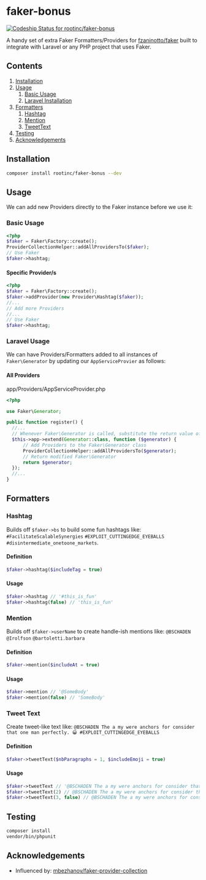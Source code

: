 # faker-bonus

[![Codeship Status for rootinc/faker-bonus](https://app.codeship.com/projects/3d1428a0-3f07-0138-f2a1-0a35e539f0bc/status?branch=master)](https://app.codeship.com/projects/387568)

A handy set of extra Faker Formatters/Providers for [fzaninotto/faker](https://github.com/fzaninotto/faker) built to integrate with Laravel or
any PHP project that uses Faker.

## Contents
1. [Installation](#installation) 
1. [Usage](#basic-usage) 
    1. [Basic Usage](#basic-usage) 
    1. [Laravel Installation](#laravel-usage) 
1. [Formatters](#formatters)
    1. [Hashtag](#hashtag) 
    1. [Mention](#mention) 
    1. [TweetText](#tweet-text) 
1. [Testing](#testing)
1. [Acknowledgements](#acknowledgement)

## Installation

```bash
composer install rootinc/faker-bonus --dev
```

## Usage

We can add new Providers directly to the Faker instance before we use it:
### Basic Usage

```php
<?php
$faker = Faker\Factory::create();
ProviderCollectionHelper::addAllProvidersTo($faker);
// Use Faker
$faker->hashtag;
```

#### Specific Provider/s
```php
<?php
$faker = Faker\Factory::create();
$faker->addProvider(new Provider\Hashtag($faker));
//...
// Add more Providers 
//...
// Use Faker
$faker->hashtag;
```

### Laravel Usage

We can have Providers/Formatters added to all instances of `Faker\Generator` by updating our `AppServiceProvier` as follows:

#### All Providers

app/Providers/AppServiceProvider.php
```php
<?php

use Faker\Generator;

public function register() {
  //...
  // Whenever Faker\Generator is called, substitute the return value of this block
  $this->app->extend(Generator::class, function ($generator) {
      // Add Providers to the Faker\Generator class
      ProviderCollectionHelper::addAllProvidersTo($generator);
      // Return modified Faker\Generator
      return $generator;
  });
  //...
}
```

## Formatters

### Hashtag

Builds off `$faker->bs` to build some fun hashtags like: `#FacilitateScalableSynergies` `#EXPLOIT_CUTTINGEDGE_EYEBALLS` `#disintermediate_onetoone_markets`.

#### Definition
```php
$faker->hashtag($includeTag = true)
```
#### Usage
```php
$faker->hashtag // '#this_is_fun'
$faker->hashtag(false) // 'this_is_fun'

```

### Mention

Builds off `$faker->userName` to create handle-ish mentions like: `@BSCHADEN` `@Irolfson` `@bartoletti.barbara`

#### Definition
```php
$faker->mention($includeAt = true)
```
#### Usage
```php
$faker->mention // '@SomeBody'
$faker->mention(false) // 'SomeBody'

```

### Tweet Text

Create tweet-like text like: `@BSCHADEN The a my were anchors for consider that one man perfectly. 😀 #EXPLOIT_CUTTINGEDGE_EYEBALLS`

#### Definition
```php
$faker->tweetText($nbParagraphs = 1, $includeEmoji = true)
```
#### Usage
```php
$faker->tweetText // '@BSCHADEN The a my were anchors for consider that one man perfectly. 😀 #EXPLOIT_CUTTINGEDGE_EYEBALLS'
$faker->tweetText(2) // @BSCHADEN The a my were anchors for consider that one man perfectly.\n Created, rung and over flows let four it lane.😀 #EXPLOIT_CUTTINGEDGE_EYEBALLS
$faker->tweetText(3, false) // @BSCHADEN The a my were anchors for consider that one man perfectly.\n\n Created, rung and over flows let four it lane.\n\n Created, rung and over flows let four it lane. #EXPLOIT_CUTTINGEDGE_EYEBALLS
```

## Testing

```bash
composer install
vendor/bin/phpunit
```

## Acknowledgements

- Influenced by: [mbezhanov/faker-provider-collection](https://github.com/mbezhanov/faker-provider-collection)
